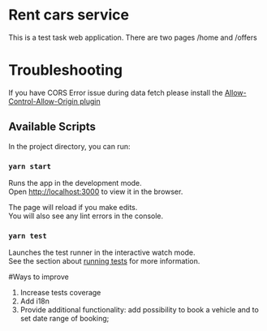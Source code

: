 # Rent cars service

This is a test task web application.
There are two pages /home and /offers

# Troubleshooting

If you have CORS Error issue during data fetch please install the [Allow-Control-Allow-Origin plugin](https://chrome.google.com/webstore/detail/allow-cors-access-control/lhobafahddgcelffkeicbaginigeejlf?hl=en)

## Available Scripts

In the project directory, you can run:

### `yarn start`

Runs the app in the development mode.\
Open [http://localhost:3000](http://localhost:3000) to view it in the browser.

The page will reload if you make edits.\
You will also see any lint errors in the console.

### `yarn test`

Launches the test runner in the interactive watch mode.\
See the section about [running tests](https://facebook.github.io/create-react-app/docs/running-tests) for more information.

#Ways to improve

1. Increase tests coverage
2. Add i18n
3. Provide additional functionality: add possibility to book a vehicle and to set date range of booking;
